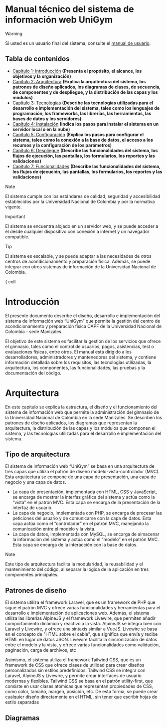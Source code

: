 # Manual técnico del sistema de información web UniGym

> [!WARNING]  
> Si usted es un usuario final del sistema, consulte el [manual de usuario](user.md).

## Tabla de contenidos
- [Capítulo 1: Introducción](#introducción.) **(Presenta el propósito, el alcance, los objetivos y la organización)**
- [Capítulo 2: Arquitectura](#arquitectura.) **(Explica la arquitectura del sistema, los patrones de diseño aplicados, los diagramas de clases, de secuencia, de componentes y de despliegue, y la distribución de las capas y los módulos)**
- [Capítulo 3: Tecnologías](#tecnologías.) **(Describe las tecnologías utilizadas para el desarrollo e implementación del sistema, tales como los lenguajes de programación, los frameworks, las librerías, las herramientas, las bases de datos y los servidores)**
- [Capítulo 4: Instalación](#instalación.) **(Indica los pasos para instalar el sistema en un servidor local o en la nube)**
- [Capítulo 5: Configuración](#configuración.) **(Explica los pasos para configurar el sistema, tales como la conexión a la base de datos, el acceso a los recursos y la configuración de los parámetros)**
- [Capítulo 6: Despliegue](#funcionalidades.) **(Describe las funcionalidades del sistema, los flujos de ejecución, las pantallas, los formularios, los reportes y las validaciones)**
- [Capítulo 7: Funcionalidades](#funcionalidades.) **(Describe las funcionalidades del sistema, los flujos de ejecución, las pantallas, los formularios, los reportes y las validaciones)**

> [!NOTE]
> El sistema cumple con los estándares de calidad, seguridad y accesibilidad establecidos por la Universidad Nacional 
> de Colombia y por la normativa vigente.

> [!IMPORTANT]
> El sistema se encuentra alojado en un servidor web, y se puede acceder a él desde cualquier dispositivo con 
> conexión a internet y un navegador compatible.

> [!TIP]
> El sistema es escalable, y se puede adaptar a las necesidades de otros centros de acondicionamiento y preparación
> física. Además, se puede integrar con otros sistemas de información de la Universidad Nacional de Colombia.

{ coll
# Introducción

El presente documento describe el diseño, desarrollo e implementación del sistema de información web
“UniGym” que permite la gestión del centro de acondicionamiento y preparación física CAPF de la Universidad Nacional de
Colombia - sede Manizales.

El objetivo de este sistema es facilitar la gestión de los servicios que ofrece el gimnasio, tales como el control de
usuarios, pagos, asistencias, test o evaluaciones físicas, entre otros. El manual está dirigido a los desarrolladores,
administradores y mantenedores del sistema, y contiene información detallada sobre los requisitos, las tecnologías
utilizadas, la arquitectura, los componentes, las funcionalidades, las pruebas y la documentación del código. 

# Arquitectura

En este capítulo se explica la estructura, el diseño y el funcionamiento del sistema de información web que permite la 
administración del gimnasio de la Universidad Nacional de Colombia en la sede Manizales. Se describen los patrones de 
diseño aplicados, los diagramas que representan la arquitectura, la distribución de las capas y los módulos que componen
el sistema, y las tecnologías utilizadas para el desarrollo e implementación del sistema.

## Tipo de arquitectura

El sistema de información web “UniGym” se basa en una arquitectura de tres capas que utiliza el patrón de diseño 
modelo-vista-controlador (MVC). Esta arquitectura se compone de una capa de presentación, una capa de negocio y una capa
de datos.

- La capa de presentación, implementada con HTML, CSS y JavaScript, se encarga de mostrar la interfaz gráfica del 
sistema y actúa como la “vista” en el patrón MVC. Esta capa se encarga de la presentación de la interfaz de usuario.
- La capa de negocio, implementada con PHP, se encarga de procesar las peticiones del usuario y de comunicarse con la 
capa de datos. Esta capa actúa como el “controlador” en el patrón MVC, manejando la comunicación entre el modelo y la 
vista.
- La capa de datos, implementada con MySQL, se encarga de almacenar la información del sistema y actúa como el “modelo” 
en el patrón MVC. Esta capa se encarga de la interacción con la base de datos.

> [!NOTE]
> Este tipo de arquitectura facilita la modularidad, la reusabilidad y el mantenimiento del código, al separar la lógica
> de la aplicación en tres componentes principales.

## Patrones de diseño

El sistema utiliza el framework Laravel, que es un framework de PHP que sigue el patrón MVC y ofrece varias 
funcionalidades y herramientas para el desarrollo e implementación de aplicaciones web. Además, el sistema utiliza las 
librerías AlpineJS y el framework Livewire, que permiten añadir comportamiento dinámico y reactivo a la vista. 
AlpineJS se integra bien con Laravel y Livewire, y ofrece una sintaxis similar a VueJS. Livewire se basa en el concepto
de "HTML sobre el cable", que significa que envía y recibe HTML en lugar de datos JSON. Livewire facilita la 
sincronización de datos entre el modelo y la vista, y ofrece varias funcionalidades como validación, paginación, 
carga de archivos, etc

Asimismo, el sistema utiliza el framework Tailwind CSS, que es un framework de CSS que ofrece clases de utilidad para 
crear diseños personalizados sin estilos predefinidos. Tailwind CSS se integra con Laravel, AlpineJS y Livewire, y 
permite crear interfaces de usuario modernas y flexibles. Tailwind CSS se basa en el patrón utility-first, que consiste
en usar clases atómicas que representan propiedades de CSS, como color, tamaño, margen, posición, etc. De esta forma, 
se puede crear cualquier diseño directamente en el HTML, sin tener que escribir hojas de estilo separadas

## Diagramas


